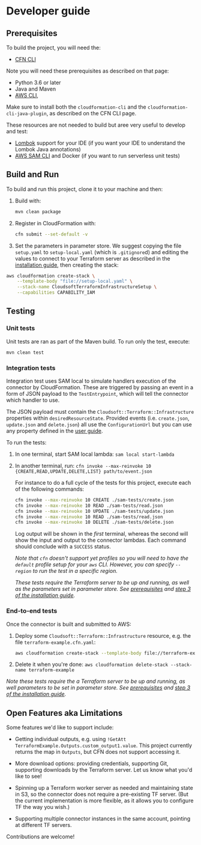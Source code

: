 # Developer guide

## Prerequisites

To build the project, you will need the:

* [CFN CLI](https://docs.aws.amazon.com/cloudformation-cli/latest/userguide/resource-type-setup.html)

Note you will need these prerequisites as described on that page:

* Python 3.6 or later
* Java and Maven
* [AWS CLI](https://docs.aws.amazon.com/cli/latest/userguide/cli-chap-install.html),

Make sure to install both the `cloudformation-cli` and the `cloudformation-cli-java-plugin`,
as described on the CFN CLI page.

These resources are not needed to build but aree very useful to develop and test:

* [Lombok](https://projectlombok.org/) support for your IDE
  (if you want your IDE to understand the Lombok Java annotations)
* [AWS SAM CLI](https://docs.aws.amazon.com/serverless-application-model/latest/developerguide/serverless-sam-cli-install.html)
  and Docker (if you want to run serverless unit tests)


## Build and Run

To build and run this project, clone it to your machine and then:

1. Build with: 
   ```sh
   mvn clean package
   ```
1. Register in CloudFormation with:
   ```sh
   cfn submit --set-default -v
   ```
1. Set the parameters in parameter store. We suggest copying the file `setup.yaml`
   to `setup-local.yaml` (which is `.gitignore`d) and editing the values to connect
   to your Terraform server as described in the [installation guide](installation-guide.md),
   then creating the stack:

```sh
aws cloudformation create-stack \
    --template-body "file://setup-local.yaml" \
    --stack-name CloudsoftTerraformInfrastructureSetup \
    --capabilities CAPABILITY_IAM
```


## Testing

### Unit tests

Unit tests are ran as part of the Maven build. To run only the test, execute:
```sh
mvn clean test
```

### Integration tests

Integration test uses SAM local to simulate handlers execution of the connector by CloudFormation. These are triggered by
passing an event in a form of JSON payload to the `TestEntrypoint`, which will tell the connector which handler to use.

The JSON payload must contain the `Cloudsoft::Terraform::Infrastructure` properties within `desiredResourceState`. Provided events
 (i.e. `create.json`, `update.json` and `delete.json`) all use the `ConfigurationUrl` but you can use any property defined
 in the [user guide](./user-guide.md#syntax).
 
 To run the tests:
 1. In one terminal, start SAM local lambda: `sam local start-lambda`
 2. In another terminal, run: `cfn invoke --max-reinvoke 10 {CREATE,READ,UPDATE,DELETE,LIST} path/to/event.json`
    
    For instance to do a full cycle of the tests for this project, execute each of the following commands:
    ```sh
    cfn invoke --max-reinvoke 10 CREATE ./sam-tests/create.json
    cfn invoke --max-reinvoke 10 READ ./sam-tests/read.json
    cfn invoke --max-reinvoke 10 UPDATE ./sam-tests/update.json
    cfn invoke --max-reinvoke 10 READ ./sam-tests/read.json
    cfn invoke --max-reinvoke 10 DELETE ./sam-tests/delete.json
    ```
    Log output will be shown in the _first_ terminal, whereas the second will show the
    input and output to the connector lambdas. Each command should conclude with a `SUCCESS` status.
    
    _Note that `cfn` doesn't support yet profiles so you will need to have the `default` profile setup for your `aws` CLI.
    However, you can specify `--region` to run the test in a specific region._
 
    _These tests require the Terraform server to be up and running, as well as the parameters set in parameter store.
    See [prerequisites](./installation-guide.md#prerequisites) and [step 3 of the installation guide](./installation-guide.md#installation)._

### End-to-end tests

Once the connector is built and submitted to AWS:

1. Deploy some `Cloudsoft::Terraform::Infrastructure` resource, e.g. the file `terraform-example.cfn.yaml`:
   ```sh
   aws cloudformation create-stack --template-body file://terraform-example.cfn.yaml --stack-name terraform-example
   ```
2. Delete it when you're done:
   `aws cloudformation delete-stack --stack-name terraform-example`

_Note these tests require the a Terraform server to be up and running, as well parameters to be set in parameter store.
See [prerequisites](./installation-guide.md#prerequisites) and [step 3 of the installation guide](./installation-guide.md#installation)._


## Open Features aka Limitations

Some features we'd like to support include:

* Getting individual outputs, e.g. using `!GetAtt TerraformExample.Outputs.custom_output1.value`.
  This project currently returns the map in `Outputs`, but CFN does not support accessing it.

* More download options: providing credentials, supporting Git, supporting downloads by the Terraform server.
  Let us know what you'd like to see!

* Spinning up a Terraform worker server as needed and maintaining state in S3,
  so the connector does not require a pre-existing TF server.
  (But the current implementation is more flexible, as it allows you to configure TF the way you wish.)

* Supporting multiple connector instances in the same account, pointing at different TF servers.

Contributions are welcome!

